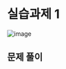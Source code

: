 # 실습과제 1

![image](https://github.com/YbSain/OpenCV/assets/108385276/8b365474-6774-4510-b000-bcb4eb18ce09)

## 문제 풀이
